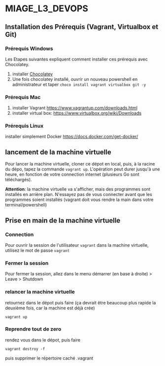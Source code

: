 # MIAGE_L3_DEVOPS

## Installation des Prérequis (Vagrant, Virtualbox et Git)

### Prérequis Windows

Les Etapes suivantes expliquent comment installer ces prérequis avec Chocolatey.

1. installer [Chocolatey](https://chocolatey.org/)
2. Une fois chocolatey installé, ouvrir un nouveau powershell en administrateur et taper ```choco install vagrant virtualbox git -y```

### Prérequis Mac

1. installer Vagrant https://www.vagrantup.com/downloads.html
2. installer virtual box: https://www.virtualbox.org/wiki/Downloads

### Prérequis Linux

installer simplement Docker https://docs.docker.com/get-docker/

## lancement de la machine virtuelle

Pour lancer la machine virtuelle, cloner ce dépot en local, puis, à la racine du dépo, tapez la commande ```vagrant up```. L'opération peut durer jusqu'à une heure, en fonction de votre connection internet (plusieurs Go sont téléchargés).

**Attention**: la machine virtuelle va s'afficher, mais des programmes sont installés en arrière plan. N'essayez pas de vous connecter avant que les programmes soient installés (vagrant doit vous rendre la main dans votre terminal/powershell)

## Prise en main de la machine virtuelle

### Connection

Pour ouvrir la session de l'utilisateur `vagrant` dans la machine virtuelle, utilisez le mot de passe `vagrant`

### Fermer la session 

Pour fermer la session, allez dans le menu démarrer (en base à droite) > Leave > Shutdown

### relancer la machine virtuelle

retournez dans le dépot puis faire (ça devrait être beaucoup plus rapide la deuxième fois, car la machine est déjà crée)

```
vagrant up
```

### Reprendre tout de zero

rendez vous dans le dépot, puis faire
```
vagrant destroy -f
```
puis supprimer le répertoire caché .vagrant

